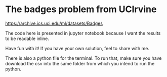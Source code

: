# The badges problem from UCIrvine

https://archive.ics.uci.edu/ml/datasets/Badges

The code here is presented in jupyter notebook because I want the results to be readable inline.

Have fun with it! If you have your own solution, feel to share with me.

There is also a python file for the terminal. To run that, make sure you have download the csv into the same folder from which you intend to run the python.
